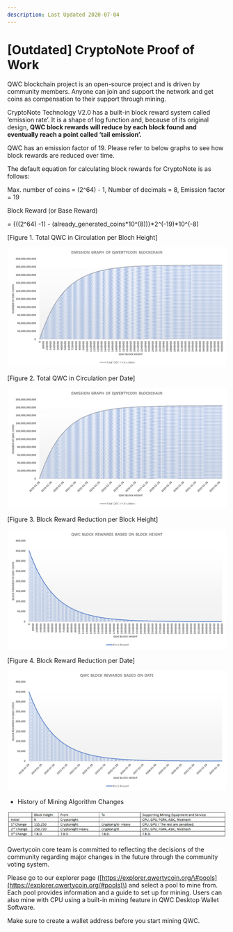 ```yaml
---
description: Last Updated 2020-07-04
---
```


# \[Outdated\] CryptoNote Proof of Work

QWC blockchain project is an open-source project and is driven by community members. Anyone can join and support the network and get coins as compensation to their support through mining.

CryptoNote Technology V2.0 has a built-in block reward system called ‘emission rate’. It is a shape of log function and, because of its original design, **QWC block rewards will reduce by each block found and eventually reach a point called ‘tail emission’.**

QWC has an emission factor of 19. Please refer to below graphs to see how block rewards are reduced over time.

The default equation for calculating block rewards for CryptoNote is as follows:

Max. number of coins = \(2^64\) - 1, Number of decimals = 8, Emission factor = 19 

Block Reward \(or Base Reward\) 

= {\(\(2^64\) -1\) - \(already\_generated\_coins\*10^\(8\)\)}\*2^\(-19\)\*10^\(-8\)

\[Figure 1. Total QWC in Circulation per Bloch Height\]

![](../.gitbook/assets/1.png)

\[Figure 2. Total QWC in Circulation per Date\]

![](../.gitbook/assets/2.png)

\[Figure 3. Block Reward Reduction per Block Height\]

![](../.gitbook/assets/3.png)

\[Figure 4. Block Reward Reduction per Date\]

![](../.gitbook/assets/4.png)

* History of Mining Algorithm Changes

![Click to enlarge the table](../.gitbook/assets/history.png)

Qwertycoin core team is committed to reflecting the decisions of the community regarding major changes in the future through the community voting system.

Please go to our explorer page \([https://explorer.qwertycoin.org/\#pools](https://explorer.qwertycoin.org/#pools)\) and select a pool to mine from. Each pool provides information and a guide to set up for mining. Users can also mine with CPU using a built-in mining feature in QWC Desktop Wallet Software.

Make sure to create a wallet address before you start mining QWC.

